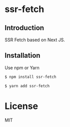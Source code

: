 # ssr-fetch

## Introduction

SSR Fetch based on Next JS.

## Installation

Use npm or Yarn

```bash
$ npm install ssr-fetch
```

```bash
$ yarn add ssr-fetch
```

# License
MIT
